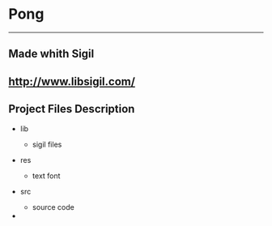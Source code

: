 # Pong
---
## Made whith Sigil

http://www.libsigil.com/
---
## Project Files Description

- lib
  - sigil files
   
- res
   - text font

- src
   - source code

-
